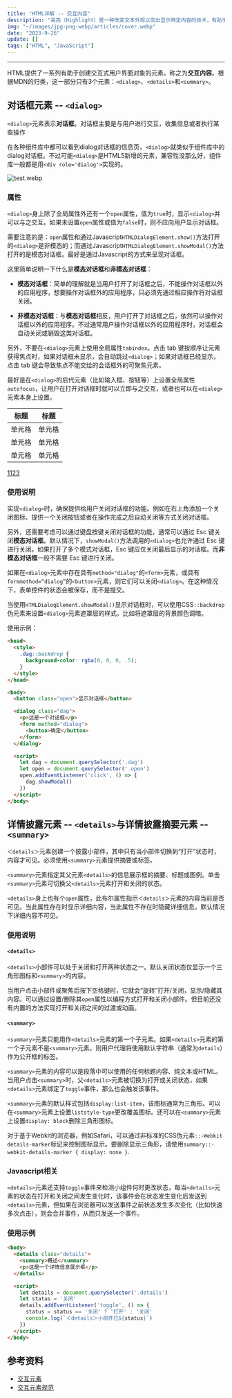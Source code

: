 ```yaml
---
title: "HTML详解 -- 交互内容"
description: "高亮（Highlight）是一种改变文本外观以突出显示特定内容的技术，有助于提高文本的可读性和信息传达效果。通常用于强调或突出显示文本中的范围内容，帮助读者快速识别重要内容。高亮通常通过改变文本的颜色、背景色或字体样式（如加粗或斜体）来实现。比如在复制文本内容时，选择的文本默认会出现蓝色背景跟字体变白，这就是一种高亮效果。"
img: "~/images/jpg-png-webp/articles/cover.webp"
date: "2023-9-26"
update: []
tags: ["HTML", "JavaScript"]
---
```


---
HTML提供了一系列有助于创建交互式用户界面对象的元素。称之为**交互内容**。根据MDN的归类，这一部分只有3个元素：`<dialog>`、`<details>`和`<summary>`。

## 对话框元素 -- `<dialog>`
`<dialog>`元素表示**对话框**。对话框主要是与用户进行交互，收集信息或者执行某些操作

在各种组件库中都可以看到dialog对话框的信息页，`<dialog>`就类似于组件库中的dialog对话框。不过可能`<dialog>`是HTML5新增的元素，兼容性没那么好，组件库一般都是用`<div role='dialog'>`实现的。

![test.webp](/images/jpg-png-webp/articles/test.webp)

### 属性
`<dialog>`身上除了全局属性外还有一个`open`属性，值为`true`时，显示`<dialog>`并可以与之交互。如果未设置`open`属性或值为`false`时，则不应向用户显示对话框。

需要注意的是：`open`属性和通过Javascript`HTMLDialogElement.show()`方法打开的`<dialog>`是非模态的；而通过Javascript`HTMLDialogElement.showModal()`方法打开的是模态对话框。最好是通过Javascript的方式来呈现对话框。

这里简单说明一下什么是**模态对话框**和**非模态对话框**：
- **模态对话框**：简单的理解就是当用户打开了对话框之后，不能操作对话框以外的应用程序，想要操作对话框外的应用程序，只必须先通过相应操作将对话框关闭。

- **非模态对话框**：与**模态对话框**相反，用户打开了对话框之后，依然可以操作对话框以外的应用程序。不过通常用户操作对话框以外的应用程序时，对话框会自动关闭或销毁这类对话框。

另外，不要在`<dialog>`元素上使用全局属性`tabindex`。点击 tab 键按顺序让元素获得焦点时，如果对话框未显示，会自动跳过`<dialog>`；如果对话框已经显示，点击 tab 键会导致焦点不能交给的会话框外的可聚焦元素。

最好是在`<dialog>`的后代元素（比如输入框、按钮等）上设置全局属性`autofocus`，让用户在打开对话框时就可以立即与之交互，或者也可以在`<dialog>`元素本身上设置。

| 标题 | 标题 |
| --- | --- |
| 单元格 | 单元格 |
| 单元格 | 单元格 |
| 单元格 | 单元格 |

[1123](https://www.baidu.com)

### 使用说明
实现`<dialog>`时，确保提供给用户关闭对话框的功能。例如在右上角添加一个关闭图标、提供一个关闭按钮或者在操作完成之后自动关闭等方式关闭对话框。

另外，还需要考虑可以通过键盘按键关闭对话框的功能，通常可以通过 Esc 键关闭**模态对话框**。默认情况下，`showModal()`方法调用的`<dialog>`也允许通过 Esc 键进行关闭。如果打开了多个模式对话框，Esc 键应仅关闭最后显示的对话框。而**非模态对话框**一般不需要 Esc 键进行关闭。

如果在`<dialog>`元素中存在具有`method="dialog"`的`<form>`元素，或具有`formmethod=“dialog”`的`<button>`元素，则它们可以关闭`<dialog>`。在这种情况下，表单控件的状态会被保存，而不是提交。

当使用`HTMLDialogElement.showModal()`显示对话框时，可以使用CSS`::backdrop`伪元素来设置`<dialog>`元素遮罩层的样式。比如将遮罩层的背景颜色调暗。

使用示例：

```html
<head>
  <style>
    .dag::backdrop {
      background-color: rgba(0, 0, 0, .5);
    }
  </style>
</head>

<body>
  <button class="open">显示对话框</button>

  <dialog class="dag">
    <p>这是一个对话框</p>
    <form method="dialog">
      <button>确定</button>
    </form>
  </dialog>

  <script>
    let dag = document.querySelector('.dag')
    let open = document.querySelector('.open')
    open.addEventListener('click', () => {
      dag.showModal()
    })
  </script>
</body>
```

## 详情披露元素 -- `<details>`与详情披露摘要元素 -- `<summary>`
`＜details＞`元素创建一个披露小部件，其中只有当小部件切换到“打开”状态时，内容才可见。必须使用`<summary>`元素提供摘要或标签。

`<summary>`元素指定其父元素`<details>`的信息展示框的摘要、标题或图例。单击`<summary>`元素可切换父`<details>`元素打开和关闭的状态。

`<details>`身上也有个`open`属性，此布尔属性指示`＜details＞`元素的内容当前是否可见。当此属性存在时显示详细内容，当此属性不存在时隐藏详细信息。默认情况下详细内容不可见。

### 使用说明
#### `<details>`
`<details>`小部件可以处于关闭和打开两种状态之一。默认关闭状态仅显示一个三角形图标和`<summary>`的内容。

当用户点击小部件或聚焦后按下空格键时，它就会“旋转”打开/关闭，显示/隐藏其内容。可以通过设置/删除其`open`属性以编程方式打开和关闭小部件。但目前还没有内置的方法实现打开和关闭之间的过渡或动画。

#### `<summary>`
`<summary>`元素只能用作`<details>`元素的第一个子元素。如果`<details>`元素的第一个子元素不是`<summary>`元素，则用户代理将使用默认字符串（通常为`details`）作为公开框的标签。

`<summary>`元素的内容可以是段落中可以使用的任何标题内容、纯文本或HTML。当用户点击`<summary>`时，父`<details>`元素被切换为打开或关闭状态，如果`<details>`元素绑定了`toggle`事件，那么也会触发该事件。

`<summary>`元素的默认样式包括`display:list-item`，该图标通常为三角形。可以在`<summary>`元素上设置`liststyle-type`更改覆盖图标。还可以在`<summary>`元素上设置`display: block`删除三角形图标。

对于基于Webkit的浏览器，例如Safari，可以通过非标准的CSS伪元素`::-Webkit details-marker`标记来控制图标显示。要删除显示三角形，请使用`summary::-webkit-details-marker { display: none }`.

### Javascript相关
`<details>`元素还支持`toggle`事件来检测小组件何时更改状态，每当`<details>`元素的状态在打开和关闭之间发生变化时，该事件会在状态发生变化后发送到`<details>`元素，但如果在浏览器可以发送事件之前状态发生多次变化（比如快速多次点击），则会合并事件，从而只发送一个事件。

### 使用示例
```html
<body>
  <details class="details">
    <summary>概述</summary>
    <p>这是一个详情信息展示框</p>
  </details>

  <script>
    let details = document.querySelector('.details')
    let status = '关闭'
    details.addEventListener('toggle', () => {
      status = status == '关闭' ? '打开' : '关闭'
      console.log(`＜details＞小部件已${status}`)
    })
  </script>
</body>
```

## 参考资料
- [交互元素](https://developer.mozilla.org/zh-CN/docs/Web/HTML/Element)
- [交互元素规范](https://html.spec.whatwg.org/multipage/interactive-elements.html)